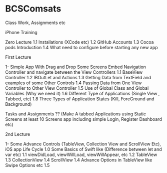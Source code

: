 # BCSComsats
Class Work, Assignments etc


iPhone Training


Zero Lecture
1.1 Installations (XCode etc)
1.2 GitHub Accounts
1.3 Cocoa pods Introduction
1.4 What need to configure before starting any new app


First Lecture

1- Simple App With Drag and Drop Some Screens Embed Navigation Controller and navigate between the View Controllers
1.1 BaseView Controller
1.2 IBOutLet and Actions
1.3 Getting Data from TextField and examples of some Other Controls
1.4 Passing Data from One View Controller to Other View Controller
1.5 Use of Global Class and Global Variables (Why we need it)
1.6 Different Type of Applications (Single View , Tabbed, etc)
1.8 Three Types of Application States (Kill, ForeGround and Background)

Tasks and Assignments ?? (Make A tabbed Applications using Static Screens at least 10 Screens app including simple Login, Register Dashboard etc)


2nd Lecture

1- Some Advance Controls (TableView, Collection View and ScrollView Etc), iOS app Life Cycle
1.0 Some Basics of Swift like (Difference between let and var etc)
1.1 viewDidLoad, viewWillLoad, viewWillAppear, etc
1.2 TableView
1.3 CollectionView
1.4 ScrollView
1.4 Advance Options in TableView like Swipe Options etc
1.5 

